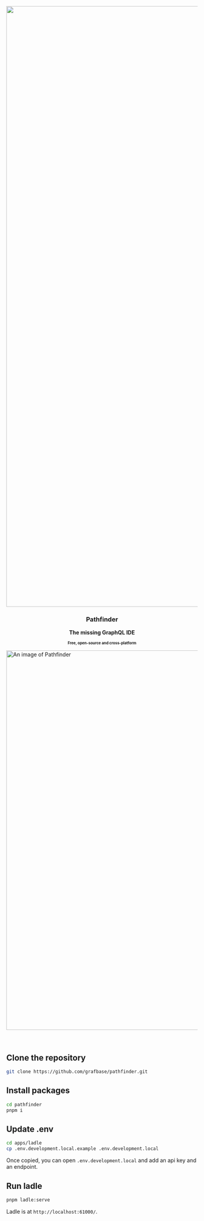 <p align="center">
  <img width="1583"  alt="Pathfinder Logo" alt="Group 1890493-2" src="https://github.com/grafbase/pathfinder/assets/14347895/57a6c505-0624-475d-9f40-854ead751b6d">
    <h3 align="center">Pathfinder</h3>
    <p align="center"><b>The missing GraphQL IDE</b></p>
    <p align="center"><sub><sup><b>Free, open-source and cross-platform</b></sup></sub></p>
    <img width="1000" src="https://github.com/grafbase/pathfinder/assets/14347895/7332349b-333d-40a7-bb92-baf0b74dda8f" alt="An image of Pathfinder" />
</p>
<br />


## Clone the repository

```bash
git clone https://github.com/grafbase/pathfinder.git
```

## Install packages

```bash
cd pathfinder
pnpm i
```

## Update .env

```bash
cd apps/ladle
cp .env.development.local.example .env.development.local
```

Once copied, you can open `.env.development.local` and add an api key and an endpoint.

## Run ladle

```bash
pnpm ladle:serve
```

Ladle is at `http://localhost:61000/`.
